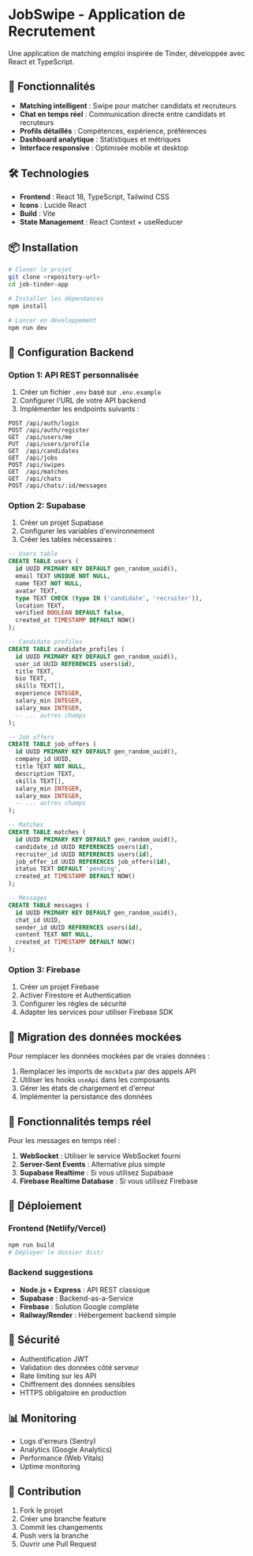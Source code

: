 # JobSwipe - Application de Recrutement

Une application de matching emploi inspirée de Tinder, développée avec React et TypeScript.

## 🚀 Fonctionnalités

- **Matching intelligent** : Swipe pour matcher candidats et recruteurs
- **Chat en temps réel** : Communication directe entre candidats et recruteurs
- **Profils détaillés** : Compétences, expérience, préférences
- **Dashboard analytique** : Statistiques et métriques
- **Interface responsive** : Optimisée mobile et desktop

## 🛠 Technologies

- **Frontend** : React 18, TypeScript, Tailwind CSS
- **Icons** : Lucide React
- **Build** : Vite
- **State Management** : React Context + useReducer

## 📦 Installation

```bash
# Cloner le projet
git clone <repository-url>
cd job-tinder-app

# Installer les dépendances
npm install

# Lancer en développement
npm run dev
```

## 🔧 Configuration Backend

### Option 1: API REST personnalisée

1. Créer un fichier `.env` basé sur `.env.example`
2. Configurer l'URL de votre API backend
3. Implémenter les endpoints suivants :

```
POST /api/auth/login
POST /api/auth/register
GET  /api/users/me
PUT  /api/users/profile
GET  /api/candidates
GET  /api/jobs
POST /api/swipes
GET  /api/matches
GET  /api/chats
POST /api/chats/:id/messages
```

### Option 2: Supabase

1. Créer un projet Supabase
2. Configurer les variables d'environnement
3. Créer les tables nécessaires :

```sql
-- Users table
CREATE TABLE users (
  id UUID PRIMARY KEY DEFAULT gen_random_uuid(),
  email TEXT UNIQUE NOT NULL,
  name TEXT NOT NULL,
  avatar TEXT,
  type TEXT CHECK (type IN ('candidate', 'recruiter')),
  location TEXT,
  verified BOOLEAN DEFAULT false,
  created_at TIMESTAMP DEFAULT NOW()
);

-- Candidate profiles
CREATE TABLE candidate_profiles (
  id UUID PRIMARY KEY DEFAULT gen_random_uuid(),
  user_id UUID REFERENCES users(id),
  title TEXT,
  bio TEXT,
  skills TEXT[],
  experience INTEGER,
  salary_min INTEGER,
  salary_max INTEGER,
  -- ... autres champs
);

-- Job offers
CREATE TABLE job_offers (
  id UUID PRIMARY KEY DEFAULT gen_random_uuid(),
  company_id UUID,
  title TEXT NOT NULL,
  description TEXT,
  skills TEXT[],
  salary_min INTEGER,
  salary_max INTEGER,
  -- ... autres champs
);

-- Matches
CREATE TABLE matches (
  id UUID PRIMARY KEY DEFAULT gen_random_uuid(),
  candidate_id UUID REFERENCES users(id),
  recruiter_id UUID REFERENCES users(id),
  job_offer_id UUID REFERENCES job_offers(id),
  status TEXT DEFAULT 'pending',
  created_at TIMESTAMP DEFAULT NOW()
);

-- Messages
CREATE TABLE messages (
  id UUID PRIMARY KEY DEFAULT gen_random_uuid(),
  chat_id UUID,
  sender_id UUID REFERENCES users(id),
  content TEXT NOT NULL,
  created_at TIMESTAMP DEFAULT NOW()
);
```

### Option 3: Firebase

1. Créer un projet Firebase
2. Activer Firestore et Authentication
3. Configurer les règles de sécurité
4. Adapter les services pour utiliser Firebase SDK

## 🔄 Migration des données mockées

Pour remplacer les données mockées par de vraies données :

1. Remplacer les imports de `mockData` par des appels API
2. Utiliser les hooks `useApi` dans les composants
3. Gérer les états de chargement et d'erreur
4. Implémenter la persistance des données

## 📱 Fonctionnalités temps réel

Pour les messages en temps réel :

1. **WebSocket** : Utiliser le service WebSocket fourni
2. **Server-Sent Events** : Alternative plus simple
3. **Supabase Realtime** : Si vous utilisez Supabase
4. **Firebase Realtime Database** : Si vous utilisez Firebase

## 🚀 Déploiement

### Frontend (Netlify/Vercel)

```bash
npm run build
# Déployer le dossier dist/
```

### Backend suggestions

- **Node.js + Express** : API REST classique
- **Supabase** : Backend-as-a-Service
- **Firebase** : Solution Google complète
- **Railway/Render** : Hébergement backend simple

## 🔐 Sécurité

- Authentification JWT
- Validation des données côté serveur
- Rate limiting sur les API
- Chiffrement des données sensibles
- HTTPS obligatoire en production

## 📊 Monitoring

- Logs d'erreurs (Sentry)
- Analytics (Google Analytics)
- Performance (Web Vitals)
- Uptime monitoring

## 🤝 Contribution

1. Fork le projet
2. Créer une branche feature
3. Commit les changements
4. Push vers la branche
5. Ouvrir une Pull Request